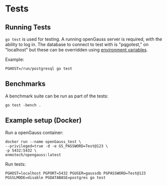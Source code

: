 # Tests

## Running Tests

`go test` is used for testing. A running openGauss
server is required, with the ability to log in. The
database to connect to test with is "pqgotest," on
"localhost" but these can be overridden using [environment
variables](https://www.postgresql.org/docs/9.3/static/libpq-envars.html).

Example:

	PGHOST=/run/postgresql go test

## Benchmarks

A benchmark suite can be run as part of the tests:

	go test -bench .

## Example setup (Docker)

Run a openGauss container:

```
docker run --name openGauss_test \
--privileged=true -d -e GS_PASSWORD=Test@123 \
-p 5432:5432 \
enmotech/opengauss:latest
```

Run tests:

```
PGHOST=localhost PGPORT=5432 PGUSER=gaussdb PGPASSWORD=Test@123 PGSSLMODE=disable PGDATABASE=postgres go test
```
